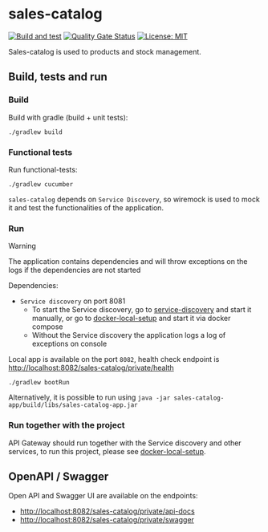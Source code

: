 # sales-catalog

[![Build and test](https://github.com/groot-mg/identity-service/actions/workflows/identity-ci.yml/badge.svg)](https://github.com/groot-mg/identity-service/actions/workflows/identity-ci.yml) [![Quality Gate Status](https://sonarcloud.io/api/project_badges/measure?project=groot-mg_sales-catalog&metric=alert_status)](https://sonarcloud.io/summary/new_code?id=groot-mg_sales-catalog) [![License: MIT](https://img.shields.io/badge/License-MIT-green.svg)](https://github.com/groot-mg/sales-catalog/blob/main/LICENSE)

Sales-catalog is used to products and stock management.

## Build, tests and run

### Build
Build with gradle (build + unit tests):
```
./gradlew build
```

### Functional tests
Run functional-tests:
```
./gradlew cucumber
```

`sales-catalog` depends on `Service Discovery`, so wiremock is used to mock it and test the functionalities of the application.

### Run
> [!WARNING]  
> The application contains dependencies and will throw exceptions on the logs if the dependencies are not started

Dependencies:
* `Service discovery` on port 8081
    * To start the Service discovery, go to [service-discovery](https://github.com/groot-mg/service-discovery) and start it manually, or go to [docker-local-setup](https://github.com/groot-mg/docker-local-setup) and start it via docker compose
    * Without the Service discovery the application logs a log of exceptions on console

Local app is available on the port `8082`, health check endpoint is [http://localhost:8082/sales-catalog/private/health](http://localhost:8082/sales-catalog/private/health)

```
./gradlew bootRun
 ```

Alternatively, it is possible to run using `java -jar sales-catalog-app/build/libs/sales-catalog-app.jar`

### Run together with the project

API Gateway should run together with the Service discovery and other services, to run this project, please see [docker-local-setup](https://github.com/groot-mg/docker-local-setup).

## OpenAPI / Swagger

Open API and Swagger UI are available on the endpoints:
- [http://localhost:8082/sales-catalog/private/api-docs](http://localhost:8082/sales-catalog/private/api-docs)
- [http://localhost:8082/sales-catalog/private/swagger](http://localhost:8082/sales-catalog/private/swagger)